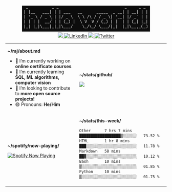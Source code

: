 
<p align="center">
  <img src="https://github.com/rajitbanerjee/rajitbanerjee/blob/master/resources/hello-world.jpg" width=400 /> 
  <br />
  <a href="https://github.com/antonkomarev/github-profile-views-counter" alt="Profile views">
    <img src="https://komarev.com/ghpvc/?username=your-github-username&color=f39c19" />
  </a>
  <a href="https://www.linkedin.com/in/rajitbanerjee/">
    <img src="https://img.shields.io/badge/-rajitbanerjee-blue?style=flat-square&logo=Linkedin&logoColor=white" alt="LinkedIn" />
  </a>
  <a href="https://rajitbanerjee.github.io">
    <img src="https://img.shields.io/badge/-rajitbanerjee.github.io-black?style=flat-square&logo=github&logoColor=white" />
  </a>
  <a href="https://twitter.com/rajit_banerjee">
    <img src="https://img.shields.io/twitter/follow/rajit_banerjee?style=social" alt="Twitter" />
  </a>
</p>

<table>
  <tr><td>
  
  **~/raj/about.md**
    
  - 🔭 I’m currently working on **online certificate courses**
  - 🌱 I’m currently learning **SQL, ML algorithms, computer vision**
  - 👯 I’m looking to contribute to **more open source projects!**
  - 😄 Pronouns: **He/Him**

  </td><td>
  
  **~/stats/github/** 

  <img src="https://github-readme-stats.vercel.app/api?username=rajitbanerjee&hide_title=true&show_icons=true&count_private=true&title_color=fff&icon_color=f39c19&text_color=9f9f9f&bg_color=151515">
      
  </td></tr>
  <tr><td>

  **~/spotify/now-playing/**
  
  <a href="https://now-playing-profile.rajitbanerjee.vercel.app/now-playing?open">
    <img src="https://now-playing-profile.rajitbanerjee.vercel.app/now-playing" height="120" alt="Spotify Now Playing">
  </a>
  
  </td><td>
  
  **~/stats/this-week/**

<!--START_SECTION:waka-->
```text
Other      7 hrs 7 mins    ██████████████████▒░░░░░░   73.52 % 
HTML       1 hr 8 mins     ███░░░░░░░░░░░░░░░░░░░░░░   11.78 % 
Markdown   58 mins         ██▓░░░░░░░░░░░░░░░░░░░░░░   10.12 % 
Bash       10 mins         ▒░░░░░░░░░░░░░░░░░░░░░░░░   01.85 % 
Python     10 mins         ▒░░░░░░░░░░░░░░░░░░░░░░░░   01.75 % 
```
<!--END_SECTION:waka-->
  
  </td>
  <tr><td colspan="2">
  

  
</td></tr>
</table>


